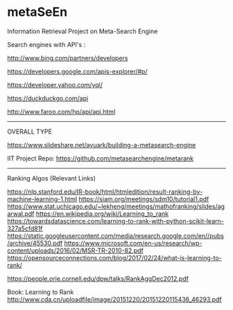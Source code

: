 # metaSeEn
Information Retrieval Project on Meta-Search Engine



Search engines with API's :

http://www.bing.com/partners/developers

https://developers.google.com/apis-explorer/#p/

https://developer.yahoo.com/yql/

https://duckduckgo.com/api

http://www.faroo.com/hp/api/api.html


------------------------------------
OVERALL TYPE

https://www.slideshare.net/ayuark/building-a-metasearch-engine 

IIT Project Repo: https://github.com/metasearchengine/metarank


------------------------------------

Ranking Algos (Relevant Links)

https://nlp.stanford.edu/IR-book/html/htmledition/result-ranking-by-machine-learning-1.html
https://siam.org/meetings/sdm10/tutorial1.pdf
https://www.stat.uchicago.edu/~lekheng/meetings/mathofranking/slides/agarwal.pdf
https://en.wikipedia.org/wiki/Learning_to_rank
https://towardsdatascience.com/learning-to-rank-with-python-scikit-learn-327a5cfd81f
https://static.googleusercontent.com/media/research.google.com/en//pubs/archive/45530.pdf
https://www.microsoft.com/en-us/research/wp-content/uploads/2016/02/MSR-TR-2010-82.pdf
https://opensourceconnections.com/blog/2017/02/24/what-is-learning-to-rank/

https://people.orie.cornell.edu/dpw/talks/RankAggDec2012.pdf


Book: Learning to Rank http://www.cda.cn/uploadfile/image/20151220/20151220115436_46293.pdf
